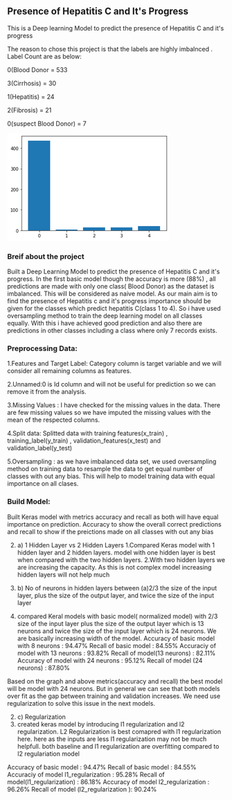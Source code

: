 
<h2>Presence of Hepatitis C and It's Progress </h2>

This is a Deep learning Model to predict the presence of Hepatitis C  and it's progress

The reason to chose this project is that the labels are highly imbalnced . Label Count are as below:

0(Blood Donor =            533

3(Cirrhosis) =            30

1(Hepatitis) =          24

2(Fibrosis) =       21

0(suspect Blood Donor)  =       7

![alt text](https://github.com/karthikkodakandla/Hepatitis-C-and-It-s-progress/blob/master/download.png "Histogram")

<h3>Breif about the project</h3>

Built a Deep Learning Model to predict the presence of Hepatitis C  and it's progress. In the first basic model though the accuracy is more (88%) , all predictions are made with only one class( Blood Donor) as the dataset is imbalanced. This will be considered as naive model. As our main aim is to find the presence of Hepatitis c and it's progress importance should be given for the classes which predict hepatitis C(class 1 to 4). So i have used oversampling method to train the deep learning model on all classes equally. With this i have achieved good prediction and also there are predictions in other classes including a class where only 7 records exists.

<h3>Preprocessing Data:</h3>

1.Features and Target Label: Category column is target variable and we will consider all remaining columns as features. 

2.Unnamed:0 is Id column and will not be useful for prediction so we can remove it from the analysis.

3.Missing Values : I have checked for the missing values in the data. There are few missing values so we have imputed the missing values with the mean of the respected columns.

4.Split data: Splitted data with training features(x_train) , training_label(y_train) , validation_features(x_test) and validation_label(y_test)

5.Oversampling : as we have imbalanced data set, we used oversampling method on training data to resample the data to get equal number of classes with out any bias. This will help to model training data with equal importance on all clases.

<h3>Build Model:</h3>
Built Keras model with metrics accuracy and recall as both will have equal importance on prediction. Accuracy to show the overall correct predictions and recall to show if the preictions made on all classes with out any bias

2. a) 1 Hidden Layer vs 2 Hidden Layers
1.Compared Keras model with 1 hidden layer and 2 hidden layers. model with one hidden layer is best when compared with the two hidden layers.
2.With two hidden layers we are increasing the capacity. As this is not complex model increasing hidden layers will not help much 

2. b) No of neurons in hidden layers between (a)2/3 the size of the input layer, plus the size of the output layer, and twice the size of the input layer
1. compared Keral models with basic model( normalized model) with 2/3 size of the input layer plus the size of the output layer which is 13 neurons and twice the size of the input layer which is 24 neurons. We are basically increasing width of the model. 
Accuracy of basic model with 8 neurons : 94.47%          Recall of basic model        : 84.55%
Accuraciy of model with 13 neurons     : 93.82%          Recall of model(13 neurons)  : 82.11%
Accuracy of model with 24 neurons      : 95.12%          Recall of model (24 neurons) : 87.80%

Based on the graph and above metrics(accuracy and recall) the best model will be model with 24 neurons. But in general we can see that both models over fit as the gap between training and validation increases. We need use regularization to solve this issue in the next models.

2. c) Regularization
1. created keras model by introducing l1 regularization and l2 regularization. L2 Regularization is best comapred with l1 regularization here. here as the inputs are less l1 regularization may not be much helpfull. both baseline and l1 regularization are overfitting compared to l2 regulariation model

Accuracy of basic model                  : 94.47%          Recall of basic model               : 84.55%
Accuraciy of model l1_regularization     : 95.28%          Recall of model(l1_regularization)  : 86.18%
Accuracy of model l2_regularization      : 96.26%          Recall of model (l2_regularization ): 90.24%


